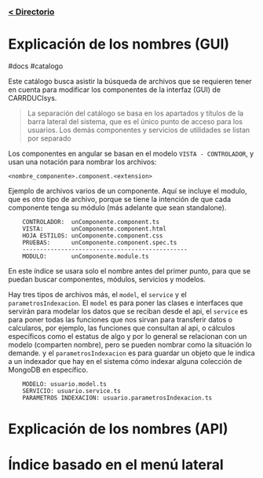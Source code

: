### [< Directorio](../directorio.md)

# Explicación de los nombres (GUI)
#docs #catalogo

Este catálogo busca asistir la búsqueda de archivos que se requieren tener en cuenta para modificar los componentes de la interfaz (GUI) de CARRDUCIsys.

>La separación del catálogo se basa en los apartados y títulos de la barra lateral del sistema, que es el único punto de acceso para los usuarios. Los demás componentes y servicios de utilidades se listan por separado

Los componentes en angular se basan en el modelo `VISTA - CONTROLADOR`, y usan una notación para nombrar los archivos:

```
<nombre_componente>.component.<extension>
```

Ejemplo de archivos varios de un componente. Aquí se incluye el modulo, que es otro tipo de archivo, porque se tiene la intención de que cada componente tenga su módulo (más adelante que sean standalone).

``` 
    CONTROLADOR:  unComponente.component.ts
    VISTA:        unComponente.component.html
    HOJA ESTILOS: unComponente.component.css
    PRUEBAS:      unComponente.component.spec.ts
    -----------------------------------------------
    MODULO:       unComponente.module.ts
```

En este índice se usara solo el nombre antes del primer punto, para que se puedan buscar componentes, módulos, servicios y modelos.

Hay tres tipos de archivos más, el `model`, el `service` y el `parametrosIndexacion`. El `model` es para poner las clases e interfaces que servirán para modelar los datos que se reciban desde el api, el `service` es para poner todas las funciones que nos sirvan para transferir datos o calcularos, por ejemplo, las funciones que consultan al api, o cálculos específicos como el estatus de algo y por lo general se relacionan con un modelo (comparten nombre), pero se pueden nombrar como la situación lo demande. y el `parametrosIndexacion` es para guardar un objeto que le indica a un indexador que hay en el sistema cómo indexar alguna colección de MongoDB en específico.

```
    MODELO: usuario.model.ts
    SERVICIO: usuario.service.ts
    PARAMETROS INDEXACION: usuario.parametrosIndexacion.ts
```


# Explicación de los nombres (API)

# Índice basado en el menú lateral
